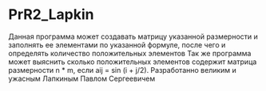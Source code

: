 # PrR2_Lapkin 
Данная программа может создавать матрицу указанной размерности и заполнять ее элементами по указанной формуле, после чего и определять количество положительных элементов
Так же программа может выяснить сколько положительных элементов содержит матрица размерности n * m, если aij = sin (i + j/2).
Разработанно великим и ужасным Лапкиным Павлом Сергеевичем

